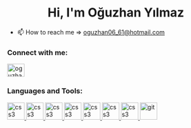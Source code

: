 <h1 align="center">Hi, I'm Oğuzhan Yılmaz</h1>

- 📫 How to reach me => oguzhan06_61@hotmail.com

<h3 align="left">Connect with me:</h3>
<p align="left">

<a href="https://www.linkedin.com/in/oğuzhan-yılmaz-8024841b8/" target="blank"><img align="center" src="https://raw.githubusercontent.com/rahuldkjain/github-profile-readme-generator/master/src/images/icons/Social/linked-in-alt.svg" alt="oguzhanyilmaz" height="30" width="40" /></a>

<h3 align="left">Languages and Tools:</h3>
  
<a href="https://unity.com" target="_blank" rel="noreferrer"> <img src="https://www.vectorlogo.zone/logos/unity3d/unity3d-icon.svg" alt="css3" width="40" height="40"/><a href="https://www.blender.org" target="_blank" rel="noreferrer"> <img src="https://img.icons8.com/?size=100&id=65231&format=png&color=000000" alt="css3" width="40" height="40"/><a href="https://www.python.org" target="_blank" rel="noreferrer"> <img src="https://upload.wikimedia.org/wikipedia/commons/c/c3/Python-logo-notext.svg" alt="css3" width="40" height="40"/><a href="https://www.w3schools.com/python/numpy/default.asp" target="_blank" rel="noreferrer"> <img src="https://user-images.githubusercontent.com/67586773/105040771-43887300-5a88-11eb-9f01-bee100b9ef22.png" alt="css3" width="40" height="40"/><a href="https://www.w3schools.com/python/pandas/default.asp" target="_blank" rel="noreferrer"> <img src="https://upload.wikimedia.org/wikipedia/commons/2/22/Pandas_mark.svg" alt="css3" width="40" height="40"/><a href="https://www.w3schools.com/python/matplotlib_intro.asp" target="_blank" rel="noreferrer"> <img src="https://upload.wikimedia.org/wikipedia/commons/8/84/Matplotlib_icon.svg" alt="css3" width="40" height="40"/><a href="https://www.w3schools.com/cs/index.php" target="_blank" rel="noreferrer"> <img src="https://img.icons8.com/?size=100&id=Fycm8TUhWmFU&format=png&color=000000" alt="css3" width="40" height="40"/><a href="https://git-scm.com/" target="_blank" rel="noreferrer"> <img src="https://www.vectorlogo.zone/logos/git-scm/git-scm-icon.svg" alt="git" width="40" height="40"/>
  
